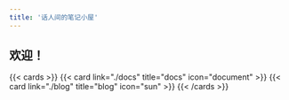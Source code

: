 ```yaml
---
title: '话人间的笔记小屋'
---
```


## 欢迎！

{{< cards >}}
  {{< card link="./docs" title="docs" icon="document" >}}
  {{< card link="./blog" title="blog" icon="sun" >}}
{{< /cards >}}